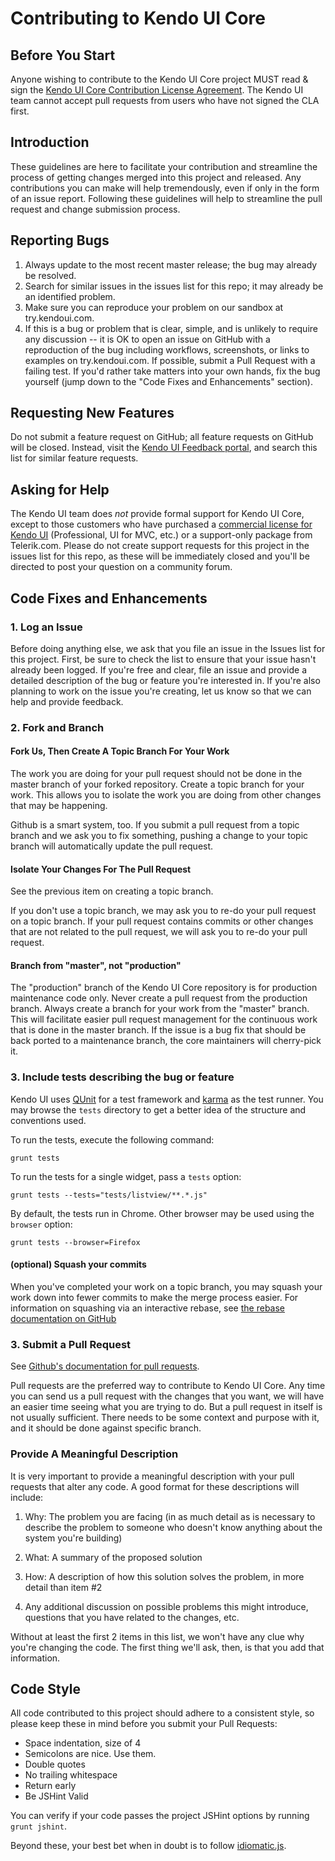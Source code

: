 # Contributing to Kendo UI Core

## Before You Start

Anyone wishing to contribute to the Kendo UI Core project MUST read & sign the [Kendo UI Core Contribution License Agreement](http://www.telerik.com/kendo-ui/cla). The Kendo UI team cannot accept pull requests from users who have not signed the CLA first.

## Introduction

These guidelines are here to facilitate your contribution and streamline the process of getting changes merged into this project and released. Any contributions you can make will help tremendously, even if only in the form of an issue report. Following these guidelines will help to streamline the pull request and change submission process.

## Reporting Bugs

1. Always update to the most recent master release; the bug may already be resolved.
2. Search for similar issues in the issues list for this repo; it may already be an identified problem.
3. Make sure you can reproduce your problem on our sandbox at try.kendoui.com.
4. If this is a bug or problem that is clear, simple, and is unlikely to require any discussion -- it is OK to open an issue on GitHub with a reproduction of the bug including workflows, screenshots, or links to examples on try.kendoui.com. If possible, submit a Pull Request with a failing test. If you'd rather take matters into your own hands, fix the bug yourself (jump down to the "Code Fixes and Enhancements" section).

## Requesting New Features

Do not submit a feature request on GitHub; all feature requests on GitHub will be closed. Instead, visit the [Kendo UI Feedback portal](http://kendoui-feedback.telerik.com/forums/127393-telerik-kendo-ui-feedback), and search this list for similar feature requests.

## Asking for Help

The Kendo UI team does *not* provide formal support for Kendo UI Core, except to those customers who have purchased a [commercial license for Kendo UI](http://www.telerik.com/kendo-ui) (Professional, UI for MVC, etc.) or a support-only package from Telerik.com. Please do not create support requests for this project in the issues list for this repo, as these will be immediately closed and you'll be directed to post your question on a community forum.

## Code Fixes and Enhancements

### 1. Log an Issue

Before doing anything else, we ask that you file an issue in the Issues list for this project. First, be sure to check the list to ensure that your issue hasn't already been logged. If you're free and clear, file an issue and provide a detailed description of the bug or feature you're interested in. If you're also planning to work on the issue you're creating, let us know so that we can help and provide feedback.

### 2. Fork and Branch

#### Fork Us, Then Create A Topic Branch For Your Work

The work you are doing for your pull request should not be done in the master branch of your forked repository. Create a topic branch for your work. This allows you to isolate the work you are doing from other changes that may be happening.

Github is a smart system, too. If you submit a pull request from a topic branch and we ask you to fix something, pushing a change to your topic branch will automatically update the pull request.

#### Isolate Your Changes For The Pull Request

See the previous item on creating a topic branch.

If you don't use a topic branch, we may ask you to re-do your pull request on a topic branch. If your pull request contains commits or other changes that are not related to the pull request, we will ask you to re-do your pull request.

#### Branch from "master", not "production"

The "production" branch of the Kendo UI Core repository is for production maintenance code only. Never create a pull request from the production branch. Always create a branch for your work from the "master" branch.
This will facilitate easier pull request management for the continuous work that is done in the master branch. If the issue is a bug fix that should be back ported to a maintenance branch, the core maintainers will cherry-pick it.

### 3. Include tests describing the bug or feature

Kendo UI uses [QUnit](https://qunitjs.com/) for a test framework and [karma](http://karma-runner.github.io/) as the test runner. You may browse the `tests` directory to get a better idea of the structure and conventions used.

To run the tests, execute the following command:

```
grunt tests
```

To run the tests for a single widget, pass a `tests` option:

```
grunt tests --tests="tests/listview/**.*.js"
```

By default, the tests run in Chrome. Other browser may be used using the `browser` option:

```
grunt tests --browser=Firefox
```

#### (optional) Squash your commits

When you've completed your work on a topic branch, you may squash your work down into fewer commits to make the merge process easier. For information on squashing via an interactive rebase, see [the rebase documentation on GitHub](https://help.github.com/articles/interactive-rebase)

### 3. Submit a Pull Request

See [Github's documentation for pull requests](https://help.github.com/articles/using-pull-requests).

Pull requests are the preferred way to contribute to Kendo UI Core. Any time you can send us a pull request with the changes that you want, we will have an easier time seeing what you are trying to do. But a pull request in itself is not usually sufficient. There needs to be some context and purpose with it, and it should be done against specific branch.

### Provide A Meaningful Description

It is very important to provide a meaningful description with your pull requests that alter any code. A good format for these descriptions will include:

1. Why: The problem you are facing (in as much detail as is necessary to describe the problem to someone who doesn't know anything about the system you're building)

2. What: A summary of the proposed solution

3. How: A description of how this solution solves the problem, in more detail than item #2

4. Any additional discussion on possible problems this might introduce, questions that you have related to the changes, etc.

Without at least the first 2 items in this list, we won't have any clue why you're changing the code. The first thing we'll ask, then, is that you add that information.

## Code Style

All code contributed to this project should adhere to a consistent style, so please keep these in mind before you submit your Pull Requests:

- Space indentation, size of 4
- Semicolons are nice. Use them.
- Double quotes
- No trailing whitespace
- Return early
- Be JSHint Valid

You can verify if your code passes the project JSHint options by running `grunt jshint`.

Beyond these, your best bet when in doubt is to follow [idiomatic.js](https://github.com/rwldrn/idiomatic.js).
